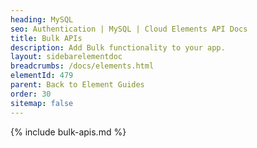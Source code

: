 ```yaml
---
heading: MySQL
seo: Authentication | MySQL | Cloud Elements API Docs
title: Bulk APIs
description: Add Bulk functionality to your app.
layout: sidebarelementdoc
breadcrumbs: /docs/elements.html
elementId: 479
parent: Back to Element Guides
order: 30
sitemap: false
---
```


{% include bulk-apis.md %}
